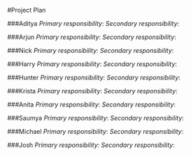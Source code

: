 #Project Plan

###Aditya
*Primary responsibility*:
*Secondary responsibility*:

###Arjun
*Primary responsibility*:
*Secondary responsibility*:

###Nick
*Primary responsibility*:
*Secondary responsibility*:

###Harry
*Primary responsibility*:
*Secondary responsibility*:

###Hunter
*Primary responsibility*:
*Secondary responsibility*:

###Krista
*Primary responsibility*:
*Secondary responsibility*:

###Anita
*Primary responsibility*:
*Secondary responsibility*:

###Saumya
*Primary responsibility*:
*Secondary responsibility*:

###Michael
*Primary responsibility*:
*Secondary responsibility*:

###Josh
*Primary responsibility*:
*Secondary responsibility*:
